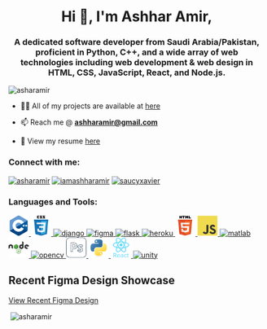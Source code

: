<h1 align="center">Hi 👋, I'm Ashhar Amir,</h1>
<h3 align="center">A dedicated software developer from Saudi Arabia/Pakistan, proficient in Python, C++, and a wide array of web technologies including web development & web design in HTML, CSS, JavaScript, React, and Node.js.</h3>

<p align="left"> <img src="https://komarev.com/ghpvc/?username=asharamir&label=Profile%20views&color=0e75b6&style=flat" alt="asharamir" /> </p>

- 👨‍💻 All of my projects are available at [here]([here](https://github.com/AsharAmir/AsharAmir/blob/main/Ashhar%20Amir%20-%20Resume.pdf))

- 📫 Reach me @ **ashharamir@gmail.com**
  
- 📄 View my resume [here](https://github.com/AsharAmir/AsharAmir/blob/main/Ashar%20Amir%20-%20Resume.pdf)
<h3 align="left">Connect with me:</h3>
<p align="left">
<a href="https://linkedin.com/in/asharamir" target="blank"><img align="center" src="https://raw.githubusercontent.com/rahuldkjain/github-profile-readme-generator/master/src/images/icons/Social/linked-in-alt.svg" alt="asharamir" height="30" width="40" /></a>
<a href="https://instagram.com/iamashharamir" target="blank"><img align="center" src="https://raw.githubusercontent.com/rahuldkjain/github-profile-readme-generator/master/src/images/icons/Social/instagram.svg" alt="iamashharamir" height="30" width="40" /></a>
<a href="https://discord.gg/saucyxavier" target="blank"><img align="center" src="https://raw.githubusercontent.com/rahuldkjain/github-profile-readme-generator/master/src/images/icons/Social/discord.svg" alt="saucyxavier" height="30" width="40" /></a>
</p>

<h3 align="left">Languages and Tools:</h3>
<p align="left"> <a href="https://www.w3schools.com/cpp/" target="_blank" rel="noreferrer"> <img src="https://raw.githubusercontent.com/devicons/devicon/master/icons/cplusplus/cplusplus-original.svg" alt="cplusplus" width="40" height="40"/> </a> <a href="https://www.w3schools.com/css/" target="_blank" rel="noreferrer"> <img src="https://raw.githubusercontent.com/devicons/devicon/master/icons/css3/css3-original-wordmark.svg" alt="css3" width="40" height="40"/> </a> <a href="https://www.djangoproject.com/" target="_blank" rel="noreferrer"> <img src="https://cdn.worldvectorlogo.com/logos/django.svg" alt="django" width="40" height="40"/> </a> <a href="https://www.figma.com/" target="https://www.figma.com/file/gzRBNrasAYNVpLTFjGPKVB/HCI-D3-METRO-APP?type=design&node-id=0%3A1&mode=design&t=Lb92QRWU4yutwL8U-1" rel="noreferrer"> <img src="https://www.vectorlogo.zone/logos/figma/figma-icon.svg" alt="figma" width="40" height="40"/> </a> <a href="https://flask.palletsprojects.com/" target="_blank" rel="noreferrer"> <img src="https://www.vectorlogo.zone/logos/pocoo_flask/pocoo_flask-icon.svg" alt="flask" width="40" height="40"/> </a> <a href="https://heroku.com" target="_blank" rel="noreferrer"> <img src="https://www.vectorlogo.zone/logos/heroku/heroku-icon.svg" alt="heroku" width="40" height="40"/> </a> <a href="https://www.w3.org/html/" target="_blank" rel="noreferrer"> <img src="https://raw.githubusercontent.com/devicons/devicon/master/icons/html5/html5-original-wordmark.svg" alt="html5" width="40" height="40"/> </a> <a href="https://developer.mozilla.org/en-US/docs/Web/JavaScript" target="_blank" rel="noreferrer"> <img src="https://raw.githubusercontent.com/devicons/devicon/master/icons/javascript/javascript-original.svg" alt="javascript" width="40" height="40"/> </a> <a href="https://www.mathworks.com/" target="_blank" rel="noreferrer"> <img src="https://upload.wikimedia.org/wikipedia/commons/2/21/Matlab_Logo.png" alt="matlab" width="40" height="40"/> </a> <a href="https://nodejs.org" target="_blank" rel="noreferrer"> <img src="https://raw.githubusercontent.com/devicons/devicon/master/icons/nodejs/nodejs-original-wordmark.svg" alt="nodejs" width="40" height="40"/> </a> <a href="https://opencv.org/" target="_blank" rel="noreferrer"> <img src="https://www.vectorlogo.zone/logos/opencv/opencv-icon.svg" alt="opencv" width="40" height="40"/> </a> <a href="https://www.photoshop.com/en" target="_blank" rel="noreferrer"> <img src="https://raw.githubusercontent.com/devicons/devicon/master/icons/photoshop/photoshop-line.svg" alt="photoshop" width="40" height="40"/> </a> <a href="https://www.python.org" target="_blank" rel="noreferrer"> <img src="https://raw.githubusercontent.com/devicons/devicon/master/icons/python/python-original.svg" alt="python" width="40" height="40"/> </a> <a href="https://reactjs.org/" target="_blank" rel="noreferrer"> <img src="https://raw.githubusercontent.com/devicons/devicon/master/icons/react/react-original-wordmark.svg" alt="react" width="40" height="40"/> </a> <a href="https://unity.com/" target="_blank" rel="noreferrer"> <img src="https://www.vectorlogo.zone/logos/unity3d/unity3d-icon.svg" alt="unity" width="40" height="40"/> </a> </p>


## Recent Figma Design Showcase
[View Recent Figma Design](https://www.figma.com/file/gzRBNrasAYNVpLTFjGPKVB/HCI-D3-METRO-APP?type=design&node-id=0%3A1&mode=design&t=Lb92QRWU4yutwL8U-1)



<p>&nbsp;<img align="center" src="https://github-readme-stats.vercel.app/api?username=asharamir&show_icons=true&locale=en" alt="asharamir" /></p>
